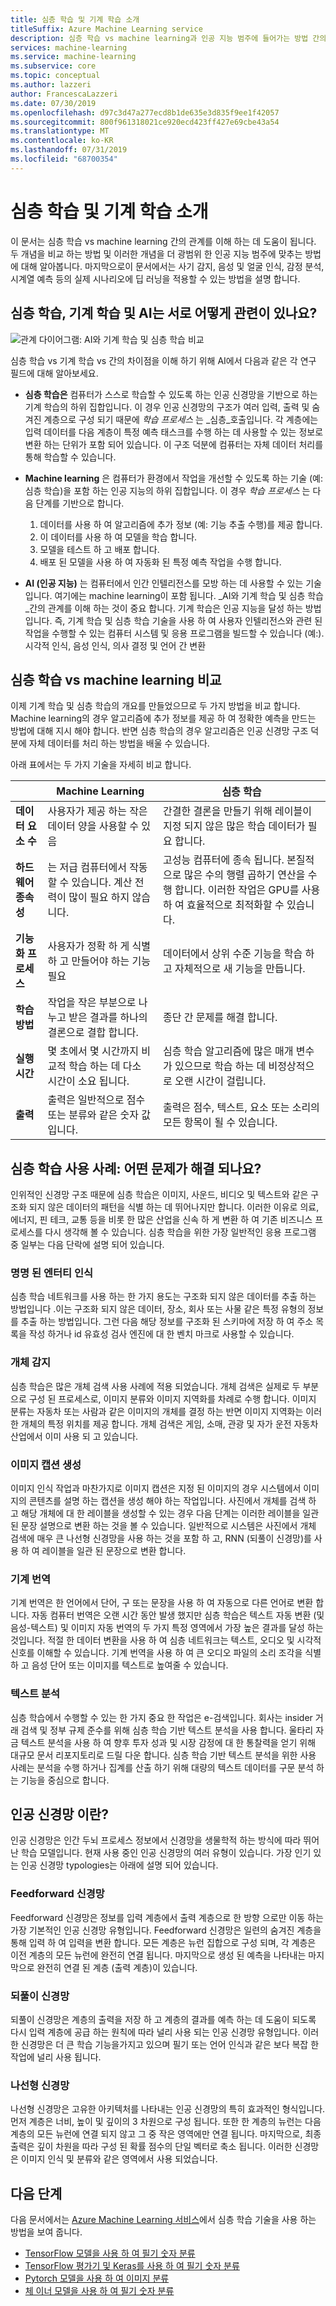 ```yaml
---
title: 심층 학습 및 기계 학습 소개
titleSuffix: Azure Machine Learning service
description: 심층 학습 vs machine learning과 인공 지능 범주에 들어가는 방법 간의 관계에 대해 알아봅니다. 이 문서에서는 사기 감지, 음성 및 얼굴 인식, 감정 분석, 시계열 예측 등 심층 학습에서 시나리오를 해결 하는 방법을 설명 합니다.
services: machine-learning
ms.service: machine-learning
ms.subservice: core
ms.topic: conceptual
ms.author: lazzeri
author: FrancescaLazzeri
ms.date: 07/30/2019
ms.openlocfilehash: d97c3d47a277ecd8b1de635e3d835f9ee1f42057
ms.sourcegitcommit: 800f961318021ce920ecd423ff427e69cbe43a54
ms.translationtype: MT
ms.contentlocale: ko-KR
ms.lasthandoff: 07/31/2019
ms.locfileid: "68700354"
---
```

# <a name="introduction-to-deep-learning-vs-machine-learning"></a>심층 학습 및 기계 학습 소개

이 문서는 심층 학습 vs machine learning 간의 관계를 이해 하는 데 도움이 됩니다. 두 개념을 비교 하는 방법 및 이러한 개념을 더 광범위 한 인공 지능 범주에 맞추는 방법에 대해 알아봅니다. 마지막으로이 문서에서는 사기 감지, 음성 및 얼굴 인식, 감정 분석, 시계열 예측 등의 실제 시나리오에 딥 러닝을 적용할 수 있는 방법을 설명 합니다.

## <a name="how-do-deep-learning-machine-learning-and-ai-relate-to-one-another"></a>심층 학습, 기계 학습 및 AI는 서로 어떻게 관련이 있나요?

![관계 다이어그램: AI와 기계 학습 및 심층 학습 비교](./media/concept-deep-learning-vs-machine-learning/ai-vs-machine-learning-vs-deep-learning.png)

심층 학습 vs 기계 학습 vs 간의 차이점을 이해 하기 위해 AI에서 다음과 같은 각 연구 필드에 대해 알아보세요.

- **심층 학습은** 컴퓨터가 스스로 학습할 수 있도록 하는 인공 신경망을 기반으로 하는 기계 학습의 하위 집합입니다. 이 경우 인공 신경망의 구조가 여러 입력, 출력 및 숨겨진 계층으로 구성 되기 때문에 _학습 프로세스_ 는 _심층_호출입니다. 각 계층에는 입력 데이터를 다음 계층이 특정 예측 태스크를 수행 하는 데 사용할 수 있는 정보로 변환 하는 단위가 포함 되어 있습니다. 이 구조 덕분에 컴퓨터는 자체 데이터 처리를 통해 학습할 수 있습니다.

- **Machine learning** 은 컴퓨터가 환경에서 작업을 개선할 수 있도록 하는 기술 (예: 심층 학습)을 포함 하는 인공 지능의 하위 집합입니다. 이 경우 _학습 프로세스_ 는 다음 단계를 기반으로 합니다.

    1. 데이터를 사용 하 여 알고리즘에 추가 정보 (예: 기능 추출 수행)를 제공 합니다.
    2. 이 데이터를 사용 하 여 모델을 학습 합니다.
    3. 모델을 테스트 하 고 배포 합니다.
    4. 배포 된 모델을 사용 하 여 자동화 된 특정 예측 작업을 수행 합니다.

- **AI (인공 지능)** 는 컴퓨터에서 인간 인텔리전스를 모방 하는 데 사용할 수 있는 기술입니다. 여기에는 machine learning이 포함 됩니다. _AI와 기계 학습 및 심층 학습_간의 관계를 이해 하는 것이 중요 합니다. 기계 학습은 인공 지능을 달성 하는 방법입니다. 즉, 기계 학습 및 심층 학습 기술을 사용 하 여 사용자 인텔리전스와 관련 된 작업을 수행할 수 있는 컴퓨터 시스템 및 응용 프로그램을 빌드할 수 있습니다 (예:). 시각적 인식, 음성 인식, 의사 결정 및 언어 간 변환

## <a name="comparison-of-deep-learning-vs-machine-learning"></a>심층 학습 vs machine learning 비교

이제 기계 학습 및 심층 학습의 개요를 만들었으므로 두 가지 방법을 비교 합니다. Machine learning의 경우 알고리즘에 추가 정보를 제공 하 여 정확한 예측을 만드는 방법에 대해 지시 해야 합니다. 반면 심층 학습의 경우 알고리즘은 인공 신경망 구조 덕분에 자체 데이터를 처리 하는 방법을 배울 수 있습니다.

아래 표에서는 두 가지 기술을 자세히 비교 합니다.

| |Machine Learning |심층 학습|
|---|---|---|
|  **데이터 요소 수** | 사용자가 제공 하는 작은 데이터 양을 사용할 수 있음 | 간결한 결론을 만들기 위해 레이블이 지정 되지 않은 많은 학습 데이터가 필요 합니다. |
|  **하드웨어 종속성** | 는 저급 컴퓨터에서 작동할 수 있습니다. 계산 전력이 많이 필요 하지 않습니다. | 고성능 컴퓨터에 종속 됩니다. 본질적으로 많은 수의 행렬 곱하기 연산을 수행 합니다. 이러한 작업은 GPU를 사용 하 여 효율적으로 최적화할 수 있습니다. |
|  **기능화 프로세스** | 사용자가 정확 하 게 식별 하 고 만들어야 하는 기능 필요 | 데이터에서 상위 수준 기능을 학습 하 고 자체적으로 새 기능을 만듭니다. |
|  **학습 방법** | 작업을 작은 부분으로 나누고 받은 결과를 하나의 결론으로 결합 합니다. | 종단 간 문제를 해결 합니다. |
|  **실행 시간** | 몇 초에서 몇 시간까지 비교적 학습 하는 데 다소 시간이 소요 됩니다. | 심층 학습 알고리즘에 많은 매개 변수가 있으므로 학습 하는 데 비정상적으로 오랜 시간이 걸립니다. |
|  **출력** | 출력은 일반적으로 점수 또는 분류와 같은 숫자 값입니다. | 출력은 점수, 텍스트, 요소 또는 소리의 모든 항목이 될 수 있습니다. |

## <a name="deep-learning-use-cases-what-problems-does-it-solve"></a>심층 학습 사용 사례: 어떤 문제가 해결 되나요?

인위적인 신경망 구조 때문에 심층 학습은 이미지, 사운드, 비디오 및 텍스트와 같은 구조화 되지 않은 데이터의 패턴을 식별 하는 데 뛰어나지만 합니다. 이러한 이유로 의료, 에너지, 핀 테크, 교통 등을 비롯 한 많은 산업을 신속 하 게 변환 하 여 기존 비즈니스 프로세스를 다시 생각해 볼 수 있습니다. 심층 학습을 위한 가장 일반적인 응용 프로그램 중 일부는 다음 단락에 설명 되어 있습니다.

### <a name="named-entity-recognition"></a>명명 된 엔터티 인식

심층 학습 네트워크를 사용 하는 한 가지 용도는 구조화 되지 않은 데이터를 추출 하는 방법입니다 .이는 구조화 되지 않은 데이터, 장소, 회사 또는 사물 같은 특정 유형의 정보를 추출 하는 방법입니다. 그런 다음 해당 정보를 구조화 된 스키마에 저장 하 여 주소 목록을 작성 하거나 id 유효성 검사 엔진에 대 한 벤치 마크로 사용할 수 있습니다.

### <a name="object-detection"></a>개체 감지

심층 학습은 많은 개체 검색 사용 사례에 적용 되었습니다. 개체 검색은 실제로 두 부분으로 구성 된 프로세스로, 이미지 분류와 이미지 지역화를 차례로 수행 합니다. 이미지 분류는 자동차 또는 사람과 같은 이미지의 개체를 결정 하는 반면 이미지 지역화는 이러한 개체의 특정 위치를 제공 합니다. 개체 검색은 게임, 소매, 관광 및 자가 운전 자동차 산업에서 이미 사용 되 고 있습니다.

### <a name="image-caption-generation"></a>이미지 캡션 생성

이미지 인식 작업과 마찬가지로 이미지 캡션은 지정 된 이미지의 경우 시스템에서 이미지의 콘텐츠를 설명 하는 캡션을 생성 해야 하는 작업입니다. 사진에서 개체를 검색 하 고 해당 개체에 대 한 레이블을 생성할 수 있는 경우 다음 단계는 이러한 레이블을 일관 된 문장 설명으로 변환 하는 것을 볼 수 있습니다. 일반적으로 시스템은 사진에서 개체 검색에 매우 큰 나선형 신경망을 사용 하는 것을 포함 하 고, RNN (되풀이 신경망)를 사용 하 여 레이블을 일관 된 문장으로 변환 합니다.

### <a name="machine-translation"></a>기계 번역

기계 번역은 한 언어에서 단어, 구 또는 문장을 사용 하 여 자동으로 다른 언어로 변환 합니다. 자동 컴퓨터 번역은 오랜 시간 동안 발생 했지만 심층 학습은 텍스트 자동 변환 (및 음성-텍스트) 및 이미지 자동 번역의 두 가지 특정 영역에서 가장 높은 결과를 달성 하는 것입니다. 적절 한 데이터 변환을 사용 하 여 심층 네트워크는 텍스트, 오디오 및 시각적 신호를 이해할 수 있습니다. 기계 번역을 사용 하 여 큰 오디오 파일의 소리 조각을 식별 하 고 음성 단어 또는 이미지를 텍스트로 높여줄 수 있습니다.

### <a name="text-analytics"></a>텍스트 분석

심층 학습에서 수행할 수 있는 한 가지 중요 한 작업은 e-검색입니다. 회사는 insider 거래 검색 및 정부 규제 준수를 위해 심층 학습 기반 텍스트 분석을 사용 합니다. 울타리 자금 텍스트 분석을 사용 하 여 향후 투자 성과 및 시장 감정에 대 한 통찰력을 얻기 위해 대규모 문서 리포지토리로 드릴 다운 합니다. 심층 학습 기반 텍스트 분석을 위한 사용 사례는 분석을 수행 하거나 집계를 산출 하기 위해 대량의 텍스트 데이터를 구문 분석 하는 기능을 중심으로 합니다.

## <a name="what-are-artificial-neural-networks"></a>인공 신경망 이란?

인공 신경망은 인간 두뇌 프로세스 정보에서 신경망을 생물학적 하는 방식에 따라 뛰어난 학습 모델입니다. 현재 사용 중인 인공 신경망의 여러 유형이 있습니다. 가장 인기 있는 인공 신경망 typologies는 아래에 설명 되어 있습니다.

### <a name="feedforward-neural-network"></a>Feedforward 신경망

Feedforward 신경망은 정보를 입력 계층에서 출력 계층으로 한 방향 으로만 이동 하는 가장 기본적인 인공 신경망 유형입니다. Feedforward 신경망은 일련의 숨겨진 계층을 통해 입력 하 여 입력을 변환 합니다. 모든 계층은 뉴런 집합으로 구성 되며, 각 계층은 이전 계층의 모든 뉴런에 완전히 연결 됩니다. 마지막으로 생성 된 예측을 나타내는 마지막으로 완전히 연결 된 계층 (출력 계층)이 있습니다.

### <a name="recurrent-neural-network"></a>되풀이 신경망

되풀이 신경망은 계층의 출력을 저장 하 고 계층의 결과를 예측 하는 데 도움이 되도록 다시 입력 계층에 공급 하는 원칙에 따라 널리 사용 되는 인공 신경망 유형입니다. 이러한 신경망은 더 큰 학습 기능을가지고 있으며 필기 또는 언어 인식과 같은 보다 복잡 한 작업에 널리 사용 됩니다.

### <a name="convolutional-neural-networks"></a>나선형 신경망

나선형 신경망은 고유한 아키텍처를 나타내는 인공 신경망의 특히 효과적인 형식입니다. 먼저 계층은 너비, 높이 및 깊이의 3 차원으로 구성 됩니다. 또한 한 계층의 뉴런는 다음 계층의 모든 뉴런에 연결 되지 않고 그 중 작은 영역에만 연결 됩니다. 마지막으로, 최종 출력은 깊이 차원을 따라 구성 된 확률 점수의 단일 벡터로 축소 됩니다. 이러한 신경망은 이미지 인식 및 분류와 같은 영역에서 사용 되었습니다.

## <a name="next-steps"></a>다음 단계

다음 문서에서는 [Azure Machine Learning 서비스](/azure/machine-learning/service/)에서 심층 학습 기술을 사용 하는 방법을 보여 줍니다.

- [TensorFlow 모델을 사용 하 여 필기 숫자 분류](how-to-train-tensorflow.md)
- [TensorFlow 평가기 및 Keras를 사용 하 여 필기 숫자 분류](how-to-train-keras.md)
- [Pytorch 모델을 사용 하 여 이미지 분류](how-to-train-pytorch.md)
- [체 이너 모델을 사용 하 여 필기 숫자 분류](how-to-train-pytorch.md)